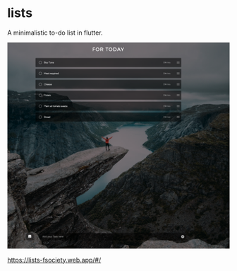# lists

A minimalistic to-do list in flutter.

![alt text](./lists-screen.png)


https://lists-fsociety.web.app/#/

